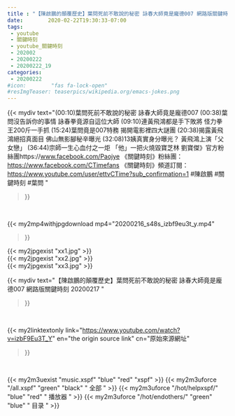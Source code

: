 ```yaml
---
title : "【陳啟鵬的顛覆歷史】葉問死前不敢說的秘密 詠春大師竟是龐德007 網路版關鍵時刻 20200217 "
date:        2020-02-22T19:30:33-07:00
tags:
 - youtube
 - 關鍵時刻
 - youtube_關鍵時刻
 - 202002
 - 20200222
 - 20200222_19
categories:
 - 20200222
#icon:        "fas fa-lock-open"
#resImgTeaser: teaserpics/wikipedia.org/emacs-jokes.png
---
```


{{< mydiv text="(00:10)葉問死前不敢說的秘密 詠春大師竟是龐德007  (00:38)葉問沒告訴你的事情 詠春拳竟源自這位大師  (09:10)連黃飛鴻都是手下敗將 怪力拳王200斤一手抓  (15:24)葉問竟是007特務  揭開電影裡四大謎團  (20:38)揭露黃飛鴻絕招真面目 佛山無影腳秘辛曝光  (32:08)13姨真實身分曝光？  黃飛鴻上演「父女戀」  (36:44)宗師一生心血付之一炬 「他」一把火燒毀寶芝林   劉寶傑》官方粉絲團https://www.facebook.com/Paojye 《關鍵時刻》粉絲團：https://www.facebook.com/CTimefans 《關鍵時刻》頻道訂閱：https://www.youtube.com/user/ettvCTime?sub_confirmation=1  #陳啟鵬 #關鍵時刻 #葉問 "
>}}
<br>


{{< my2mp4withjpgdownload mp4="20200216_s48s_izbf9eu3t_y.mp4"
>}}

{{< my2jpgexist "xx1.jpg" >}}<br>
{{< my2jpgexist "xx2.jpg" >}}<br>
{{< my2jpgexist "xx3.jpg" >}}<br>



{{< mydiv text="【陳啟鵬的顛覆歷史】葉問死前不敢說的秘密 詠春大師竟是龐德007 網路版關鍵時刻 20200217 "
>}}
<br>

{{< my2linktextonly link="https://www.youtube.com/watch?v=izbF9Eu3T_Y"
en="the origin source link" cn="原始來源網址"
>}}


<br>

{{< my2m3uexist "music.xspf"        "blue"   "red"    "xspf" >}} {{< my2m3uforce "/all.xspf"         "green"  "black"  " 全部 " >}} {{< my2m3uforce "/hot/helpxspf/"    "blue"   "red"    " 播放器 " >}} {{< my2m3uforce "/hot/endothers/"   "green"  "blue"   " 目录 " >}} 
